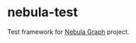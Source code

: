 # nebula-test

Test framework for [Nebula Graph](https://github.com/vesoft-inc/nebula.git) project.
